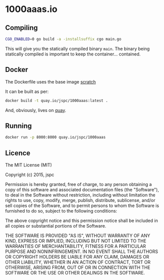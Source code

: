 # 1000aaas.io

## Compiling

```bash
CGO_ENABLED=0 go build -a -installsuffix cgo main.go
```

This will give you the statically compiled binary `main`. The binary being statically compiled is important to keep the container... contained.


## Docker

The Dockerfile uses the base image [scratch](http://blog.xebia.com/2014/07/04/create-the-smallest-possible-docker-container/)

It can be built as per:

```bash
docker build -t quay.io/jspc/1000aaas:latest .
```

And, obviously, lives on [quay](http://quay.io/jspc/1000aaas).

## Running

```bash
docker run -p 8000:8000 quay.io/jspc/1000aaas
```

## Licence

The MIT License (MIT)

Copyright (c) 2015, jspc

Permission is hereby granted, free of charge, to any person obtaining a copy
of this software and associated documentation files (the "Software"), to deal
in the Software without restriction, including without limitation the rights
to use, copy, modify, merge, publish, distribute, sublicense, and/or sell
copies of the Software, and to permit persons to whom the Software is
furnished to do so, subject to the following conditions:

The above copyright notice and this permission notice shall be included in
all copies or substantial portions of the Software.

THE SOFTWARE IS PROVIDED "AS IS", WITHOUT WARRANTY OF ANY KIND, EXPRESS OR
IMPLIED, INCLUDING BUT NOT LIMITED TO THE WARRANTIES OF MERCHANTABILITY,
FITNESS FOR A PARTICULAR PURPOSE AND NONINFRINGEMENT. IN NO EVENT SHALL THE
AUTHORS OR COPYRIGHT HOLDERS BE LIABLE FOR ANY CLAIM, DAMAGES OR OTHER
LIABILITY, WHETHER IN AN ACTION OF CONTRACT, TORT OR OTHERWISE, ARISING FROM,
OUT OF OR IN CONNECTION WITH THE SOFTWARE OR THE USE OR OTHER DEALINGS IN
THE SOFTWARE.
